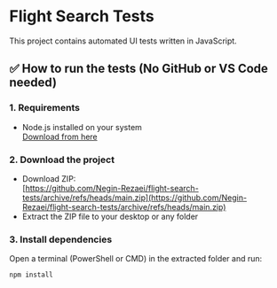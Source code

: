 # Flight Search Tests

This project contains automated UI tests written in JavaScript.

## ✅ How to run the tests (No GitHub or VS Code needed)

### 1. Requirements

- Node.js installed on your system  
  [Download from here](https://nodejs.org)

### 2. Download the project

- Download ZIP:  
  [https://github.com/Negin-Rezaei/flight-search-tests/archive/refs/heads/main.zip](https://github.com/Negin-Rezaei/flight-search-tests/archive/refs/heads/main.zip)
- Extract the ZIP file to your desktop or any folder

### 3. Install dependencies

Open a terminal (PowerShell or CMD) in the extracted folder and run:

```bash
npm install
